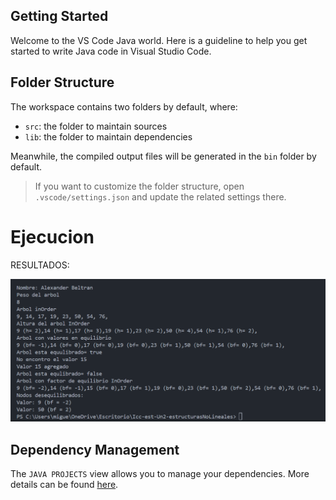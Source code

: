 ## Getting Started

Welcome to the VS Code Java world. Here is a guideline to help you get started to write Java code in Visual Studio Code.

## Folder Structure

The workspace contains two folders by default, where:

- `src`: the folder to maintain sources
- `lib`: the folder to maintain dependencies

Meanwhile, the compiled output files will be generated in the `bin` folder by default.

> If you want to customize the folder structure, open `.vscode/settings.json` and update the related settings there.

# Ejecucion

RESULTADOS:

![Árbol binario](./src/Imagen/Arbol19.png)


## Dependency Management

The `JAVA PROJECTS` view allows you to manage your dependencies. More details can be found [here](https://github.com/microsoft/vscode-java-dependency#manage-dependencies).
